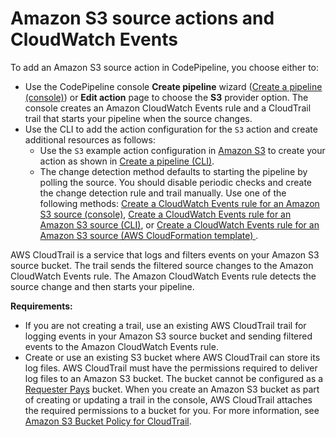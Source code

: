 # Amazon S3 source actions and CloudWatch Events<a name="create-cloudtrail-S3-source"></a>

To add an Amazon S3 source action in CodePipeline, you choose either to: 
+ Use the CodePipeline console **Create pipeline** wizard \([Create a pipeline \(console\)](pipelines-create.md#pipelines-create-console)\) or **Edit action** page to choose the **S3** provider option\. The console creates an Amazon CloudWatch Events rule and a CloudTrail trail that starts your pipeline when the source changes\.
+ Use the CLI to add the action configuration for the `S3` action and create additional resources as follows:
  + Use the `S3` example action configuration in [Amazon S3](action-reference-S3.md) to create your action as shown in [Create a pipeline \(CLI\)](pipelines-create.md#pipelines-create-cli)\.
  + The change detection method defaults to starting the pipeline by polling the source\. You should disable periodic checks and create the change detection rule and trail manually\. Use one of the following methods: [Create a CloudWatch Events rule for an Amazon S3 source \(console\)](create-cloudtrail-S3-source-console.md), [Create a CloudWatch Events rule for an Amazon S3 source \(CLI\)](create-cloudtrail-S3-source-cli.md), or [Create a CloudWatch Events rule for an Amazon S3 source \(AWS CloudFormation template\) ](create-cloudtrail-S3-source-cfn.md)\.

AWS CloudTrail is a service that logs and filters events on your Amazon S3 source bucket\. The trail sends the filtered source changes to the Amazon CloudWatch Events rule\. The Amazon CloudWatch Events rule detects the source change and then starts your pipeline\. 

**Requirements:**
+ If you are not creating a trail, use an existing AWS CloudTrail trail for logging events in your Amazon S3 source bucket and sending filtered events to the Amazon CloudWatch Events rule\.
+ Create or use an existing S3 bucket where AWS CloudTrail can store its log files\. AWS CloudTrail must have the permissions required to deliver log files to an Amazon S3 bucket\. The bucket cannot be configured as a [Requester Pays](https://docs.aws.amazon.com/AmazonS3/latest/dev/RequesterPaysBuckets.html) bucket\. When you create an Amazon S3 bucket as part of creating or updating a trail in the console, AWS CloudTrail attaches the required permissions to a bucket for you\. For more information, see [Amazon S3 Bucket Policy for CloudTrail](https://docs.aws.amazon.com/awscloudtrail/latest/userguide/create-s3-bucket-policy-for-cloudtrail.html)\.